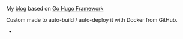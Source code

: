 My [blog](https://remylavergne.dev/) based on [Go Hugo Framework](https://gohugo.io/)

Custom made to auto-build / auto-deploy it with Docker from GitHub.

-
